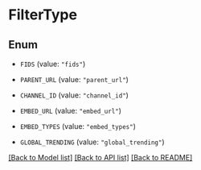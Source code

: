 # FilterType

## Enum


* `FIDS` (value: `"fids"`)

* `PARENT_URL` (value: `"parent_url"`)

* `CHANNEL_ID` (value: `"channel_id"`)

* `EMBED_URL` (value: `"embed_url"`)

* `EMBED_TYPES` (value: `"embed_types"`)

* `GLOBAL_TRENDING` (value: `"global_trending"`)


[[Back to Model list]](../README.md#documentation-for-models) [[Back to API list]](../README.md#documentation-for-api-endpoints) [[Back to README]](../README.md)



